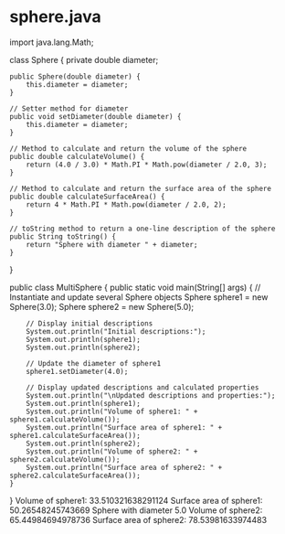 # sphere.java

import java.lang.Math;

class Sphere {
    private double diameter;

    public Sphere(double diameter) {
        this.diameter = diameter;
    }

    // Setter method for diameter
    public void setDiameter(double diameter) {
        this.diameter = diameter;
    }

    // Method to calculate and return the volume of the sphere
    public double calculateVolume() {
        return (4.0 / 3.0) * Math.PI * Math.pow(diameter / 2.0, 3);
    }

    // Method to calculate and return the surface area of the sphere
    public double calculateSurfaceArea() {
        return 4 * Math.PI * Math.pow(diameter / 2.0, 2);
    }

    // toString method to return a one-line description of the sphere
    public String toString() {
        return "Sphere with diameter " + diameter;
    }
}

public class MultiSphere {
    public static void main(String[] args) {
        // Instantiate and update several Sphere objects
        Sphere sphere1 = new Sphere(3.0);
        Sphere sphere2 = new Sphere(5.0);

        // Display initial descriptions
        System.out.println("Initial descriptions:");
        System.out.println(sphere1);
        System.out.println(sphere2);

        // Update the diameter of sphere1
        sphere1.setDiameter(4.0);

        // Display updated descriptions and calculated properties
        System.out.println("\nUpdated descriptions and properties:");
        System.out.println(sphere1);
        System.out.println("Volume of sphere1: " + sphere1.calculateVolume());
        System.out.println("Surface area of sphere1: " + sphere1.calculateSurfaceArea());
        System.out.println(sphere2);
        System.out.println("Volume of sphere2: " + sphere2.calculateVolume());
        System.out.println("Surface area of sphere2: " + sphere2.calculateSurfaceArea());
    }
}
Volume of sphere1: 33.510321638291124
Surface area of sphere1: 50.26548245743669
Sphere with diameter 5.0
Volume of sphere2: 65.44984694978736
Surface area of sphere2: 78.53981633974483
